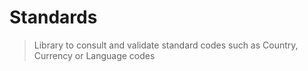 # Standards
> Library to consult and validate standard codes such as Country, Currency or Language codes
